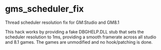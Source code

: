 # gms_scheduler_fix
Thread scheduler resolution fix for GM:Studio and GM8.1

This hack works by providing a fake DBGHELP.DLL stub that sets the scheduler resolution to 1ms, providing a smooth framerate across all studio and 8.1 games. The games are unmodified and no hook/patching is done.
